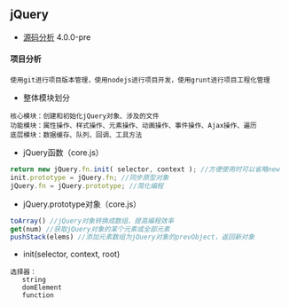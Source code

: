 ## jQuery

* [源码分析](https://www.cnblogs.com/aaronjs/p/3278578.html#_h1_0)
4.0.0-pre

#### 项目分析
```
使用git进行项目版本管理，使用nodejs进行项目开发，使用grunt进行项目工程化管理
```
* 整体模块划分
```
核心模块：创建和初始化jQuery对象、涉及的文件
功能模块：属性操作、样式操作、元素操作、动画操作、事件操作、Ajax操作、遍历
底层模块：数据缓存、队列、回调、工具方法
```
* jQuery函数（core.js）
```js
return new jQuery.fn.init( selector, context ); //方便使用时可以省略new
init.prototype = jQuery.fn; //同步原型对象
jQuery.fn = jQuery.prototype; //简化编程
```
* jQuery.prototype对象（core.js）
```js
toArray() //jQuery对象转换成数组，提高编程效率
get(num) //获取jQuery对象的某个元素或全部元素
pushStack(elems) //添加元素数组为jQuery对象的prevObject，返回新对象
```
 * init(selector, context, root)
 ```
选择器：
    string
    domElement
    function
 ```
